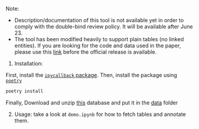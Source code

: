 Note: 
- Description/documentation of this tool is not available yet in order to comply with the double-bind review policy. It will be available after June 23.
- The tool has been modified heavily to support plain tables (no linked entities). If you are looking for the code and data used in the paper, please use this [link](https://drive.google.com/drive/folders/14U6k1OBXL1e356xXYb3dk-j86wnk0EBR) before the official release is available.

1. Installation:

First, install the [`ipycallback` package](https://github.com/binh-vu/ipycallback). Then, install the package using [`poetry`](http://python-poetry.org/)

```python
poetry install
```

Finally, Download and unzip [this](https://drive.google.com/file/d/1QY_MfPEeIWhnO9U3OCuGlQvt5YkZXb_I/view?usp=sharing) database and put it in the [data](./data) folder

2. Usage: take a look at `demo.ipynb` for how to fetch tables and annotate them.
